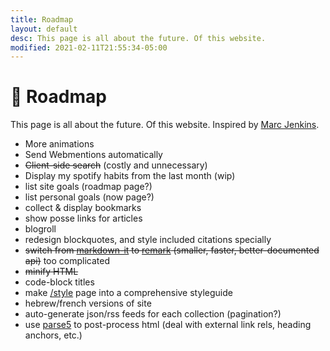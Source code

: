 ```yaml
---
title: Roadmap
layout: default
desc: This page is all about the future. Of this website.
modified: 2021-02-11T21:55:34-05:00
---
```


# 🚦 Roadmap
This page is all about the future. Of this website. Inspired by [Marc Jenkins](https://marcjenkins.co.uk/roadmap/).

- More animations <!-- maybe pointless -->
- Send Webmentions automatically
- ~~Client-side search~~ (costly and unnecessary)
- Display my spotify habits from the last month (wip)
- list site goals (roadmap page?)
- list personal goals (now page?)
- collect & display bookmarks
- show posse links for articles
- blogroll
- redesign blockquotes, and style included citations specially
- ~~switch from [markdown-it](https://github.com/markdown-it/markdown-it) to [remark](https://github.com/remarkjs/remark) (smaller, faster, better-documented api)~~ too complicated
- ~~minify HTML~~
- code-block titles
- make [/style](/style) page into a comprehensive styleguide
- hebrew/french versions of site
- auto-generate json/rss feeds for each collection (pagination?)
- use [parse5](https://github.com/inikulin/parse5) to post-process html (deal with external link rels, heading anchors, etc.)
